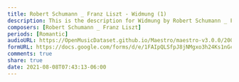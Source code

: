 ```yaml
---
title: Robert Schumann _ Franz Liszt - Widmung (1)
description: This is the description for Widmung by Robert Schumann _ Franz Liszt
composers: [Robert Schumann _ Franz Liszt]
periods: [Romantic]
audioURL: https://OpenMusicDataset.github.io/Maestro/maestro-v3.0.0/2008/MIDI-Unprocessed_15_R2_2008_01-04_ORIG_MID--AUDIO_15_R2_2008_wav--3.midi
formURL: https://docs.google.com/forms/d/e/1FAIpQLSfpJ8jNMgxo3h24Ks1nGc7bHbjrtr4251LlDyNudGW21gcrcQ/viewform
comments: true
share: true
date: 2021-08-08T07:43:13-06:00
---
```

